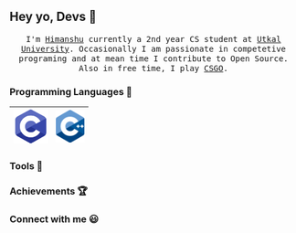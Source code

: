 ## Hey yo, Devs :metal:

<p align="center">
<samp>
I'm <a href="https://www.instagram.com/_.h1manshu._/">Himanshu</a> currently a 2nd year CS student at <a href="https://www.utkaluniversity.nic.in/">Utkal University</a>. Occasionally I am passionate in competetive programing and at mean time I contribute to Open Source. Also in free time, I play <a href="https://blog.counter-strike.net/">CSGO</a>.
</samp>
</p>

### Programming Languages  :rocket:

| <img src="https://raw.githubusercontent.com/Himanshu40/Himanshu40/master/img/c.png" width=60> | <img src="https://raw.githubusercontent.com/Himanshu40/Himanshu40/master/img/cpp.png" width=50> |
|:---:|:---:|

### Tools  :wrench:

### Achievements :trophy:

### Connect with me :smiley:
